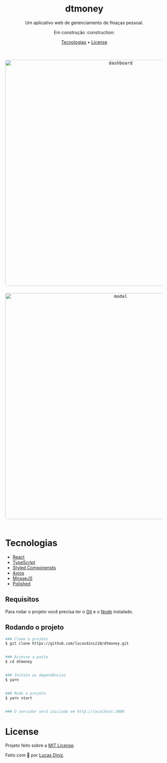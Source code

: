 <h1 align="center">dtmoney</h1>

<p align="center">
Um aplicativo web de gerenciamento de finaças pessoal.</p>

<p align="center">Em construção :construction:</p>

<p align="center">
  <a href="#tecnologias">Tecnologias</a> • 
  <a href="#license">License</a>
</p>
<br>

<p align="center">
  <kbd>
    <img width="720" style="border-radius: 5px; margin: 3px auto" src="https://imgur.com/t1AqQro" alt="dashboard">
  </kbd>
  &nbsp;&nbsp;&nbsp;&nbsp;
  
  <kbd>
    <img width="720" style="border-radius: 5px; margin: 3px auto" src="https://imgur.com/Uuhzqrf" alt="modal">
  </kbd>
  &nbsp;&nbsp;&nbsp;&nbsp;
</p>

# Tecnologias

- [React](https://pt-br.reactjs.org/)
- [TypeScript](https://www.typescriptlang.org/)
- [Styled Componensts](https://styled-components.com/)
- [Axios](https://github.com/axios/axios)
- [MirageJS](https://miragejs.com/)
- [Polished](https://polished.js.org/)

## Requisitos

Para rodar o projeto você precisa ter o [Git](https://git-scm.com) e o [Node](https://nodejs.org/pt-br/) instalado.

## Rodando o projeto

```bash
### Clone o projeto
$ git clone https://github.com/lucasdiniz10/dtmoney.git


### Accesse a pasta
$ cd dtmoney


### Instale as dependências
$ yarn


### Rode o projeto
$ yarn start


### O servidor será iniciado em http://localhost:3000
```

# License

Projeto feito sobre a [MIT License](license).

[licence]: https://github.com/lucasdiniz10/dtmoney/blob/main/LICENSE


Feito com 💙 por <a href="https://github.com/lucasdiniz10" target="_blank">Lucas Diniz</a>.
